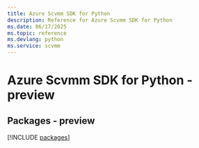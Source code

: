 ```yaml
---
title: Azure Scvmm SDK for Python
description: Reference for Azure Scvmm SDK for Python
ms.date: 06/17/2025
ms.topic: reference
ms.devlang: python
ms.service: scvmm
---
```

# Azure Scvmm SDK for Python - preview
## Packages - preview
[!INCLUDE [packages](scvmm-index.md)]